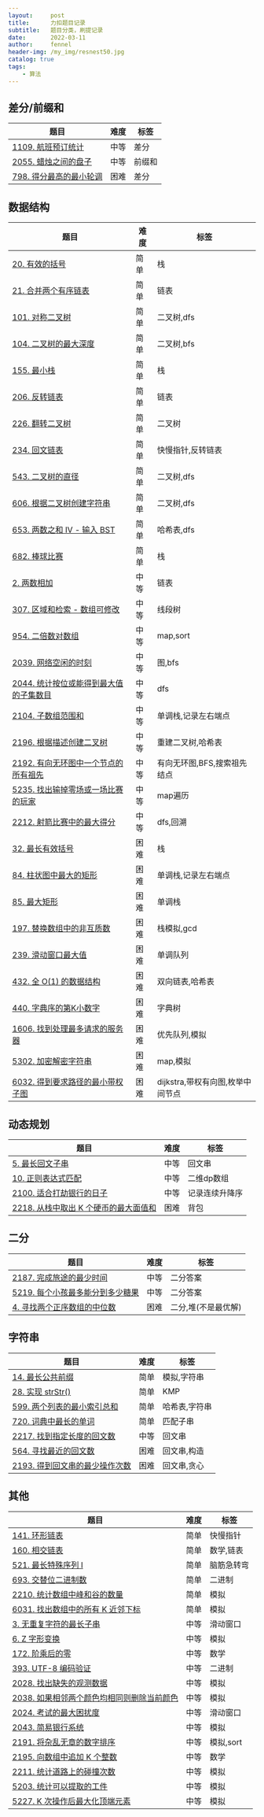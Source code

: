 ```yaml
---
layout:     post
title:      力扣题目记录
subtitle:   题目分类，刷提记录
date:       2022-03-11
author:     fennel
header-img: /my_img/resnest50.jpg
catalog: true
tags:
    - 算法
---
```


## 差分/前缀和

| 题目 | 难度 | 标签 |
|---|---|---|
| [1109. 航班预订统计](https://leetcode-cn.com/problems/corporate-flight-bookings/) | 中等 | 差分 |
| [2055. 蜡烛之间的盘子](https://leetcode-cn.com/problems/plates-between-candles/) | 中等 | 前缀和 |
| [798. 得分最高的最小轮调](https://leetcode-cn.com/problems/smallest-rotation-with-highest-score/) | 困难 | 差分 |


## 数据结构

| 题目 | 难度 | 标签 |
|---|---|---|
| [20. 有效的括号](https://leetcode-cn.com/problems/valid-parentheses/) | 简单 | 栈 |
| [21. 合并两个有序链表](https://leetcode-cn.com/problems/merge-two-sorted-lists/) | 简单 | 链表 |
| [101. 对称二叉树](https://leetcode-cn.com/problems/symmetric-tree/) | 简单 | 二叉树,dfs |
| [104. 二叉树的最大深度](https://leetcode-cn.com/problems/maximum-depth-of-binary-tree/) | 简单 | 二叉树,bfs |
| [155. 最小栈](https://leetcode-cn.com/problems/min-stack/) | 简单 | 栈 |
| [206. 反转链表](https://leetcode-cn.com/problems/min-stack/) | 简单 | 链表 |
| [226. 翻转二叉树](https://leetcode-cn.com/problems/invert-binary-tree/) | 简单 | 二叉树 |
| [234. 回文链表](https://leetcode-cn.com/problems/palindrome-linked-list/) | 简单 | 快慢指针,反转链表 |
| [543. 二叉树的直径](https://leetcode-cn.com/problems/diameter-of-binary-tree/) | 简单 | 二叉树,dfs |
| [606. 根据二叉树创建字符串](https://leetcode-cn.com/problems/construct-string-from-binary-tree/) | 简单 | 二叉树,dfs |
| [653. 两数之和 IV - 输入 BST](https://leetcode-cn.com/problems/two-sum-iv-input-is-a-bst/) | 简单 | 哈希表,dfs |
| [682. 棒球比赛](https://leetcode-cn.com/problems/baseball-game/) | 简单 | 栈 |
| [2. 两数相加](https://leetcode-cn.com/problems/reverse-linked-list/) | 中等 | 链表 |
| [307. 区域和检索 - 数组可修改](https://leetcode-cn.com/problems/range-sum-query-mutable/) | 中等 | 线段树 |
| [954. 二倍数对数组](https://leetcode-cn.com/problems/array-of-doubled-pairs/) | 中等 | map,sort |
| [2039. 网络空闲的时刻](https://leetcode-cn.com/problems/the-time-when-the-network-becomes-idle/) | 中等 | 图,bfs |
| [2044. 统计按位或能得到最大值的子集数目](https://leetcode-cn.com/problems/count-number-of-maximum-bitwise-or-subsets/) | 中等 | dfs |
| [2104. 子数组范围和](https://leetcode-cn.com/problems/sum-of-subarray-ranges/) | 中等 | 单调栈,记录左右端点 |
| [2196. 根据描述创建二叉树](https://leetcode-cn.com/problems/create-binary-tree-from-descriptions/) | 中等 | 重建二叉树,哈希表 |
| [2192. 有向无环图中一个节点的所有祖先](https://leetcode-cn.com/problems/all-ancestors-of-a-node-in-a-directed-acyclic-graph/) | 中等 | 有向无环图,BFS,搜索祖先结点 |
| [5235. 找出输掉零场或一场比赛的玩家](https://leetcode-cn.com/problems/find-players-with-zero-or-one-losses/) | 中等 | map遍历 |
| [2212. 射箭比赛中的最大得分](https://leetcode-cn.com/problems/maximum-points-in-an-archery-competition/) | 中等 | dfs,回溯 |
| [32. 最长有效括号](https://leetcode-cn.com/problems/longest-valid-parentheses/) | 困难 | 栈 |
| [84. 柱状图中最大的矩形](https://leetcode-cn.com/problems/largest-rectangle-in-histogram/) | 困难 | 单调栈,记录左右端点 |
| [85. 最大矩形](https://leetcode-cn.com/problems/maximal-rectangle/) | 困难 | 单调栈 |
| [197. 替换数组中的非互质数](https://leetcode-cn.com/problems/replace-non-coprime-numbers-in-array/) | 困难 | 栈模拟,gcd |
| [239. 滑动窗口最大值](https://leetcode-cn.com/problems/sliding-window-maximum/) | 困难 | 单调队列 |
| [432. 全 O(1) 的数据结构](https://leetcode-cn.com/problems/all-oone-data-structure/) | 困难 | 双向链表,哈希表 |
| [440. 字典序的第K小数字](https://leetcode-cn.com/problems/k-th-smallest-in-lexicographical-order/) | 困难 | 字典树 |
| [1606. 找到处理最多请求的服务器](https://leetcode-cn.com/problems/find-servers-that-handled-most-number-of-requests/) | 困难 | 优先队列,模拟 |
| [5302. 加密解密字符串](https://leetcode-cn.com/problems/encrypt-and-decrypt-strings/) | 困难 | map,模拟 |
| [6032. 得到要求路径的最小带权子图](https://leetcode-cn.com/problems/minimum-weighted-subgraph-with-the-required-paths/) | 困难 | dijkstra,带权有向图,枚举中间节点 |


## 动态规划

| 题目 | 难度 | 标签 |
|---|---|---|
| [5. 最长回文子串](https://leetcode-cn.com/problems/longest-palindromic-substring/) | 中等 | 回文串 |
| [10. 正则表达式匹配](https://leetcode-cn.com/problems/regular-expression-matching/) | 中等 | 二维dp数组 |
| [2100. 适合打劫银行的日子](https://leetcode-cn.com/problems/find-good-days-to-rob-the-bank/) | 中等 | 记录连续升降序 |
| [2218. 从栈中取出 K 个硬币的最大面值和](https://leetcode-cn.com/problems/maximum-value-of-k-coins-from-piles/) | 困难 | 背包 |


## 二分

| 题目 | 难度 | 标签 |
|---|---|---|
| [2187. 完成旅途的最少时间](https://leetcode-cn.com/problems/minimum-time-to-complete-trips/) | 中等 | 二分答案 |
| [5219. 每个小孩最多能分到多少糖果](https://leetcode-cn.com/problems/minimum-time-to-complete-trips/) | 中等 | 二分答案 |
| [4. 寻找两个正序数组的中位数](https://leetcode-cn.com/problems/median-of-two-sorted-arrays/) | 困难 | 二分,堆(不是最优解) |

## 字符串

| 题目 | 难度 | 标签 |
|---|---|---|
| [14. 最长公共前缀](https://leetcode-cn.com/problems/longest-common-prefix/) | 简单 | 模拟,字符串 |
| [28. 实现 strStr()](https://leetcode-cn.com/problems/implement-strstr/) | 简单 | KMP |
| [599. 两个列表的最小索引总和](https://leetcode-cn.com/problems/minimum-index-sum-of-two-lists/) | 简单 | 哈希表,字符串 |
| [720. 词典中最长的单词](https://leetcode-cn.com/problems/longest-word-in-dictionary/) | 简单 | 匹配子串 |
| [2217. 找到指定长度的回文数](https://leetcode-cn.com/problems/find-palindrome-with-fixed-length/) | 中等 | 回文串 |
| [564. 寻找最近的回文数](https://leetcode-cn.com/problems/find-the-closest-palindrome/) | 困难 | 回文串,构造 |
| [2193. 得到回文串的最少操作次数](https://leetcode-cn.com/problems/minimum-number-of-moves-to-make-palindrome/) | 困难 | 回文串,贪心 |

## 其他

| 题目 | 难度 | 标签 |
|---|---|---|
| [141. 环形链表](https://leetcode-cn.com/problems/linked-list-cycle/) | 简单 | 快慢指针 |
| [160. 相交链表](https://leetcode-cn.com/problems/intersection-of-two-linked-lists/) | 简单 | 数学,链表 |
| [521. 最长特殊序列 Ⅰ](https://leetcode-cn.com/problems/longest-uncommon-subsequence-i/) | 简单 | 脑筋急转弯 |
| [693. 交替位二进制数](https://leetcode-cn.com/problems/binary-number-with-alternating-bits/) | 简单 | 二进制 |
| [2210. 统计数组中峰和谷的数量](https://leetcode-cn.com/problems/count-hills-and-valleys-in-an-array/) | 简单 | 模拟 |
| [6031. 找出数组中的所有 K 近邻下标](https://leetcode-cn.com/problems/find-all-k-distant-indices-in-an-array/) | 简单 | 模拟 |
| [3. 无重复字符的最长子串](https://leetcode-cn.com/problems/longest-substring-without-repeating-characters/) | 中等 | 滑动窗口 |
| [6. Z 字形变换](https://leetcode-cn.com/problems/zigzag-conversion/) | 中等 | 模拟 |
| [172. 阶乘后的零](https://leetcode-cn.com/problems/factorial-trailing-zeroes/) | 中等 | 数学 |
| [393. UTF-8 编码验证](https://leetcode-cn.com/problems/utf-8-validation/) | 中等 | 二进制 |
| [2028. 找出缺失的观测数据](https://leetcode-cn.com/problems/find-missing-observations/) | 中等 | 模拟 |
| [2038. 如果相邻两个颜色均相同则删除当前颜色](https://leetcode-cn.com/problems/remove-colored-pieces-if-both-neighbors-are-the-same-color/) | 中等 | 模拟 |
| [2024. 考试的最大困扰度](https://leetcode-cn.com/problems/maximize-the-confusion-of-an-exam/) | 中等 | 滑动窗口 |
| [2043. 简易银行系统](https://leetcode-cn.com/problems/simple-bank-system/) | 中等 | 模拟 |
| [2191. 将杂乱无章的数字排序](https://leetcode-cn.com/problems/sort-the-jumbled-numbers/) | 中等 | 模拟,sort |
| [2195. 向数组中追加 K 个整数](https://leetcode-cn.com/problems/append-k-integers-with-minimal-sum/) | 中等 | 数学 |
| [2211. 统计道路上的碰撞次数](https://leetcode-cn.com/problems/count-collisions-on-a-road/) | 中等 | 模拟 |
| [5203. 统计可以提取的工件](https://leetcode-cn.com/problems/count-artifacts-that-can-be-extracted/) | 中等 | 模拟 |
| [5227. K 次操作后最大化顶端元素](https://leetcode-cn.com/problems/maximize-the-topmost-element-after-k-moves/) | 中等 | 模拟 |


